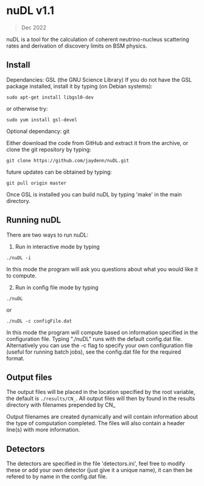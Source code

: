 # nuDL v1.1
> Dec 2022

nuDL is a tool for the calculation of coherent neutrino-nucleus scattering rates and derivation of discovery limits on BSM physics.

## Install
Dependancies:
GSL (the GNU Science Library)
If you do not have the GSL package installed, install it by typing (on Debian systems):
```
sudo apt-get install libgsl0-dev
```
or otherwise try:
```
sudo yum install gsl-devel
```
Optional dependancy:
git

Either download the code from GitHub and extract it from the archive, or clone the git repository by typing:
```
git clone https://github.com/jaydenn/nuDL.git
```
future updates can be obtained by typing:
```
git pull origin master
```
Once GSL is installed you can build nuDL by typing 'make' in the main directory.

## Running nuDL
There are two ways to run nuDL:
1. Run in interactive mode by typing
```
./nuDL -i
```
In this mode the program will ask you questions about what you would like it to compute.
    
2. Run in config file mode by typing
```
./nuDL
```
or
```
./nuDL -c configFile.dat
```
In this mode the program will compute based on information specified in the configuration file. Typing "./nuDL" runs with the default config.dat file. Alternatively you can use the -c flag to specify your own configuration file (useful for running batch jobs), see the config.dat file for the required format.

## Output files
The output files will be placed in the location specified by the root variable, the default is `./results/CN_`. All output files will then by found in the results directory with filenames prepended by CN_

Output filenames are created dynamically and will contain information about the type of computation completed. The files will also contain a header line(s) with more information. 

## Detectors
The detectors are specified in the file 'detectors.ini', feel free to modify these or add your own detector (just give it a unique name), it can then be refered to by name in the config.dat file.
